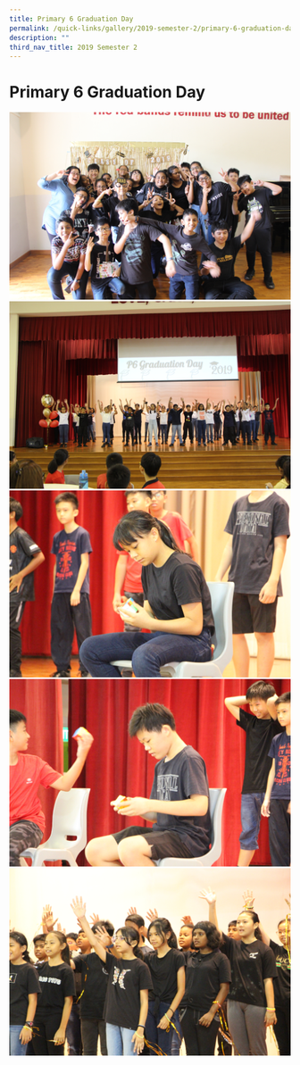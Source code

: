 ```yaml
---
title: Primary 6 Graduation Day
permalink: /quick-links/gallery/2019-semester-2/primary-6-graduation-day/
description: ""
third_nav_title: 2019 Semester 2
---
```

# **Primary 6 Graduation Day**

![](/images/01.jpg)
![](/images/IMG%20(1).jpg)
![](/images/IMG%20(12).jpg)
![](/images/IMG%20(13).jpg)
![](/images/IMG%20(14).jpg)

